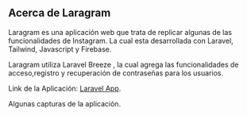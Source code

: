## Acerca de Laragram

Laragram es una aplicación web que trata de replicar algunas de las funcionalidades de Instagram. La cual esta desarrollada con Laravel, Tailwind, Javascript y Firebase.

Laragram utiliza Laravel Breeze , la cual agrega las funcionalidades de acceso,registro y recuperación de contraseñas para los usuarios.

Link de la Aplicación:
[Laravel App](https://laravel-app-laragram.herokuapp.com/).

Algunas capturas de la aplicación.

